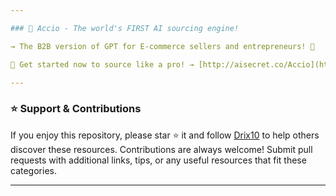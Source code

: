 ```yaml
---

### 🤖 Accio - The world's FIRST AI sourcing engine!

→ The B2B version of GPT for E-commerce sellers and entrepreneurs! 🌟

🚀 Get started now to source like a pro! → [http://aisecret.co/Accio](http://aisecret.co/Accio)

---
```


### ⭐️ Support & Contributions

If you enjoy this repository, please star ⭐️ it and follow [Drix10](https://github.com/Drix10) to help others discover these resources. Contributions are always welcome! Submit pull requests with additional links, tips, or any useful resources that fit these categories.

---

